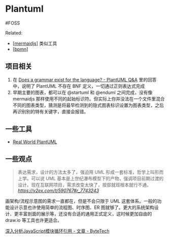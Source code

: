 Plantuml
===
#FOSS 

Related:
- [[mermaidjs]] 类似工具
- [[bpmn]]

## 项目相关

1. 在 [Does a grammar exist for the language? - PlantUML Q&A](https://forum.plantuml.net/157/does-a-grammar-exist-for-the-language) 里的回答中，说明了 PlantUML 不存在 BNF 定义，一切通过正则表达式完成
2. 早期主要的图表，都可以在 @startuml 和 @enduml 之间完成，没有像 mermaidjs 那样使用不同的起始标识符。但实际上你并没法在一个文件里混合不同的图表类型，猜测是将最早检测到的隐式图表标识设置为图表类型，之后再识别别的特有关键字，直接会报错。

## 一些工具

- [Real World PlantUML](https://real-world-plantuml.com/)

## 一些观点

> 表达需求，设计的方法太多了，强迫用 UML 形成一套标准，哲学上叫形而上学。可以说 UML 基本是上世纪瀑布模型下的产物，强调项目前期过渡的设计。现在互联网项目，需求改变太快了，按部就班根本就行不通。
> <cite>https://v2ex.com/t/590767#r_7743243</cite>

画架构/流程示意图的需求一直都在，但是不会只限于 UML 这套体系。一般的功能设计示意也许使用简单的流程图、时序图、ER 图就够了。更大的系统架构设计、更丰富剖面的展示等，还没有合适的通用正式定义，这时候更加自由的 draw.io 等工具也许更适合。

[深入分析JavaScript模块循环引用 - 文章 - ByteTech](https://tech.bytedance.net/articles/6989515049500934152)

[//begin]: # "Autogenerated link references for markdown compatibility"
[mermaidjs]: ../products/mermaidjs "Mermaid.js"
[bpmn]: bpmn "Business Process Model And Notation"
[//end]: # "Autogenerated link references"